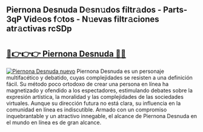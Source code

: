 ## Piernona Desnuda D𝚎sn𝚞dos filtr𝚊dos - Parts-3qP Vid𝚎os f𝚘tos - N𝚞evas filtr𝚊ciones atr𝚊ctivas rcSDp

# <h2><a href="http://mb3gib0.tromn.icu/?c=Piernona+Desnuda">🔗👉👉👉 Piernona Desnuda 🔗🔗</a></h2>

[![Piernona Desnuda nuevo](https://i.imgur.com/pEAQMta.gif)](http://mb3gib0.tromn.icu/?c=Piernona+Desnuda)
Piernona Desnuda es un personaje multifacético y debatido, cuyas complejidades se resisten a una definición fácil.  Su método poco ortodoxo de crear una persona en línea ha magnetizado y ofendido a los espectadores, estimulando debates sobre la expresión artística, la moralidad y las complejidades de las sociedades virtuales. Aunque su dirección futura no está clara, su influencia en la comunidad en línea es indiscutible. Armado con un compromiso inquebrantable y un atractivo innegable, el alcance de Piernona Desnuda en el mundo en línea es de gran alcance.
